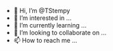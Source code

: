 - 👋 Hi, I’m @TStempy
- 👀 I’m interested in ...
- 🌱 I’m currently learning ...
- 💞️ I’m looking to collaborate on ...
- 📫 How to reach me ...

<!---
TStempy/TStempy is a ✨ special ✨ repository because its `README.md` (this file) appears on your GitHub profile.
You can click the Preview link to take a look at your changes.
--->
